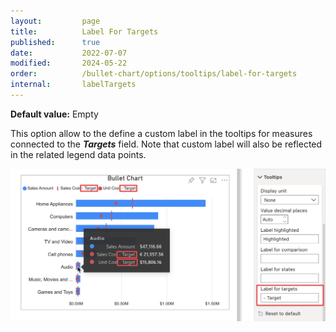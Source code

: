 ```yaml
---
layout:         page
title:          Label For Targets
published:      true
date:           2022-07-07
modified:   	2024-05-22
order:          /bullet-chart/options/tooltips/label-for-targets
internal:       labelTargets
---
```


**Default value:** Empty

This option allow to the define a custom label in the tooltips for measures connected to the ***Targets*** field. Note that custom label will also be reflected in the related legend data points.

<img src="images/label-targets.png" width="700">
